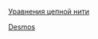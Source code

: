 [Уравнения цепной нити](https://habr.com/ru/articles/554414/)

[Desmos](https://www.desmos.com/calculator?lang=ru)